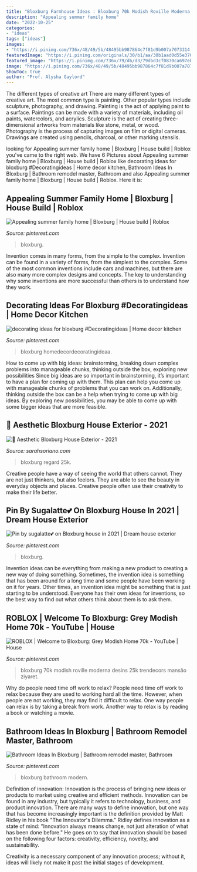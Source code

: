 ```yaml
---
title: "Bloxburg Farmhouse Ideas : Bloxburg 70k Modish Roville Moderna Desins 25k Trendecors Mansão Ziyaret"
description: "Appealing summer family home"
date: "2022-10-25"
categories:
- "ideas"
tags: ["ideas"]
images:
- "https://i.pinimg.com/736x/48/49/5b/48495bb987864c7f81d9b007a7073314.jpg"
featuredImage: "https://i.pinimg.com/originals/30/b1/aa/30b1aad0d55e37059c2d576c5269978e.jpg"
featured_image: "https://i.pinimg.com/736x/79/db/d3/79dbd3cf0870ca697eb5d2fb4ae01153.jpg"
image: "https://i.pinimg.com/736x/48/49/5b/48495bb987864c7f81d9b007a7073314.jpg"
ShowToc: true
author: "Prof. Alysha Gaylord"
---
```



The different types of creative art
There are many different types of creative art. The most common type is painting. Other popular types include sculpture, photography, and drawing.
Painting is the act of applying paint to a surface. Paintings can be made with a variety of materials, including oil paints, watercolors, and acrylics. Sculpture is the act of creating three-dimensional artworks from materials like stone, metal, or wood. Photography is the process of capturing images on film or digital cameras. Drawings are created using pencils, charcoal, or other marking utensils.

	

		
looking for Appealing summer family home | Bloxburg | House build | Roblox you've came to the right web. We have 6 Pictures about Appealing summer family home | Bloxburg | House build | Roblox like decorating ideas for bloxburg #Decoratingideas | Home decor kitchen, Bathroom Ideas In Bloxburg | Bathroom remodel master, Bathroom and also Appealing summer family home | Bloxburg | House build | Roblox. Here it is:
		
    
## Appealing Summer Family Home | Bloxburg | House Build | Roblox

<img loading=lazy src="https://i.pinimg.com/736x/b1/f0/50/b1f050ae000b5cdeade51ae3020726c0.jpg" onerror="this.onerror=null;this.src='https://tse2.mm.bing.net/th?id=OIP.hvjq_qkL1F8kAnH1DtYK3QHaFj&amp;pid=15.1';" alt="Appealing summer family home | Bloxburg | House build | Roblox">

_Source: pinterest.com_

>bloxburg. 

	

Invention comes in many forms, from the simple to the complex.
Invention can be found in a variety of forms, from the simplest to the complex. Some of the most common inventions include cars and machines, but there are also many more complex designs and concepts. The key to understanding why some inventions are more successful than others is to understand how they work.

    
## Decorating Ideas For Bloxburg #Decoratingideas | Home Decor Kitchen

<img loading=lazy src="https://i.pinimg.com/originals/30/b1/aa/30b1aad0d55e37059c2d576c5269978e.jpg" onerror="this.onerror=null;this.src='https://tse1.mm.bing.net/th?id=OIP.VFgOPxGVrB9Aju70huZeRgHaJP&amp;pid=15.1';" alt="decorating ideas for bloxburg #Decoratingideas | Home decor kitchen">

_Source: pinterest.com_

>bloxburg homedecordecoratingideaa. 

	

How to come up with big ideas: brainstorming, breaking down complex problems into manageable chunks, thinking outside the box, exploring new possibilities
Since big ideas are so important in brainstorming, it’s important to have a plan for coming up with them. This plan can help you come up with manageable chunks of problems that you can work on. Additionally, thinking outside the box can be a help when trying to come up with big ideas. By exploring new possibilities, you may be able to come up with some bigger ideas that are more feasible.

    
## 🖤 Aesthetic Bloxburg House Exterior - 2021

<img loading=lazy src="https://i.pinimg.com/originals/50/0e/76/500e764fc55330cd7c00572c03dc247d.jpg" onerror="this.onerror=null;this.src='https://tse1.mm.bing.net/th?id=OIP.mi_udXVQBWoEMuBdMx0X-gHaE8&amp;pid=15.1';" alt="🖤 Aesthetic Bloxburg House Exterior - 2021">

_Source: sarahsoriano.com_

>bloxburg regard 25k. 

	

Creative people have a way of seeing the world that others cannot. They are not just thinkers, but also feelors. They are able to see the beauty in everyday objects and places. Creative people often use their creativity to make their life better.

    
## Pin By Sugalatte💕 On Bloxburg House In 2021 | Dream House Exterior

<img loading=lazy src="https://i.pinimg.com/originals/67/57/83/6757836ded9637f1542cd2b35648c120.jpg" onerror="this.onerror=null;this.src='https://tse3.mm.bing.net/th?id=OIP.3dSSqXvkGD969fucCf_DKgHaDb&amp;pid=15.1';" alt="Pin by sugalatte💕 on Bloxburg house in 2021 | Dream house exterior">

_Source: pinterest.com_

>bloxburg. 

	

Invention ideas can be everything from making a new product to creating a new way of doing something. Sometimes, the invention idea is something that has been around for a long time and some people have been working on it for years. Other times, an invention idea might be something that is just starting to be understood. Everyone has their own ideas for inventions, so the best way to find out what others think about them is to ask them.

    
## ROBLOX | Welcome To Bloxburg: Grey Modish Home 70k - YouTube | House

<img loading=lazy src="https://i.pinimg.com/736x/48/49/5b/48495bb987864c7f81d9b007a7073314.jpg" onerror="this.onerror=null;this.src='https://tse3.mm.bing.net/th?id=OIP.kw6dARMP3ZJ8ZAcYoaAPcwHaEK&amp;pid=15.1';" alt="ROBLOX | Welcome to Bloxburg: Grey Modish Home 70k - YouTube | House">

_Source: pinterest.com_

>bloxburg 70k modish roville moderna desins 25k trendecors mansão ziyaret. 

	

Why do people need time off work to relax?
People need time off work to relax because they are used to working hard all the time. However, when people are not working, they may find it difficult to relax. One way people can relax is by taking a break from work. Another way to relax is by reading a book or watching a movie.

    
## Bathroom Ideas In Bloxburg | Bathroom Remodel Master, Bathroom

<img loading=lazy src="https://i.pinimg.com/736x/79/db/d3/79dbd3cf0870ca697eb5d2fb4ae01153.jpg" onerror="this.onerror=null;this.src='https://tse3.mm.bing.net/th?id=OIP._LOCrp2dK3YMgRaYpYna3QHaLH&amp;pid=15.1';" alt="Bathroom Ideas In Bloxburg | Bathroom remodel master, Bathroom">

_Source: pinterest.com_

>bloxburg bathroom modern. 

	

Definition of innovation:
Innovation is the process of bringing new ideas or products to market using creative and efficient methods. Innovation can be found in any industry, but typically it refers to technology, business, and product innovation.
There are many ways to define innovation, but one way that has become increasingly important is the definition provided by Matt Ridley in his book "The Innovator's Dilemma." Ridley defines innovation as a state of mind: "Innovation always means change, not just alteration of what has been done before." He goes on to say that innovation should be based on the following four factors: creativity, efficiency, novelty, and sustainability.

Creativity is a necessary component of any innovation process; without it, ideas will likely not make it past the initial stages of development.

